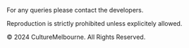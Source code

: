 For any queries please contact the developers.

Reproduction is strictly prohibited unless explicitely allowed.

© 2024 CultureMelbourne. All Rights Reserved.
